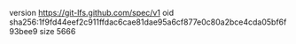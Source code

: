 version https://git-lfs.github.com/spec/v1
oid sha256:1f9fd44eef2c911ffdac6cae81dae95a6cf877e0c80a2bce4cda05bf6f93bee9
size 5666
